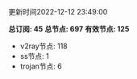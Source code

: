 更新时间2022-12-12 23:49:00

**总订阅: 45**
**总节点: 697**
**有效节点: 125**
- v2ray节点: 118
- ss节点: 1
- trojan节点: 6
